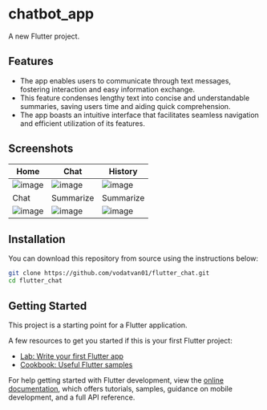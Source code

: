 # chatbot_app

A new Flutter project.

## Features
* The app enables users to communicate through text messages, fostering interaction and easy information exchange.
* This feature condenses lengthy text into concise and understandable summaries, saving users time and aiding quick comprehension.
* The app boasts an intuitive interface that facilitates seamless navigation and efficient utilization of its features.

## Screenshots



| Home                                         | Chat                                         | History                                      |
|----------------------------------------------|----------------------------------------------|----------------------------------------------|
| ![image](https://github.com/vodatvan01/flutter_chat/assets/87610505/5bd19ba9-ffe5-466f-b5ac-53833af1378b)|![image](https://github.com/vodatvan01/flutter_chat/assets/87610505/014ea1b0-e2d5-4f71-ad3b-db8eeb56a654)|![image](https://github.com/vodatvan01/flutter_chat/assets/87610505/fb8aa845-b135-440d-9770-4e410e03c77d)|
| Chat                                         | Summarize                                    | Summarize                                    |
| ![image](https://github.com/vodatvan01/flutter_chat/assets/87610505/df763968-7ad0-47fd-b1b5-ecb770d431d1)|![image](https://github.com/vodatvan01/flutter_chat/assets/87610505/3b18e73c-9fd3-481d-bf7b-f89a939f3e4d)|![image](https://github.com/vodatvan01/flutter_chat/assets/87610505/e4733ab2-f76e-4e4d-b2fc-bf7fb2e04d72)|



## Installation

You can download this repository from source using the
instructions below:

```bash
git clone https://github.com/vodatvan01/flutter_chat.git
cd flutter_chat
````



## Getting Started

This project is a starting point for a Flutter application.

A few resources to get you started if this is your first Flutter project:

- [Lab: Write your first Flutter app](https://docs.flutter.dev/get-started/codelab)
- [Cookbook: Useful Flutter samples](https://docs.flutter.dev/cookbook)

For help getting started with Flutter development, view the
[online documentation](https://docs.flutter.dev/), which offers tutorials,
samples, guidance on mobile development, and a full API reference.
